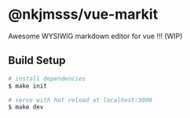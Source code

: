 # @nkjmsss/vue-markit

Awesome WYSIWIG markdown editor for vue !!! (WIP)

## Build Setup

``` bash
# install dependencies
$ make init

# serve with hot reload at localhost:3000
$ make dev
```
